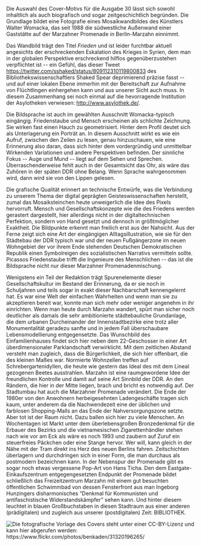 
Die Auswahl des Cover-Motivs für die Ausgabe 30 lässt sich sowohl
inhaltlich als auch biografisch und sogar zeitgeschichtlich begründen.
Die Grundlage bildet eine Fotografie eines Mosaikwandbildes des
Künstlers Walter Womacka, das seit 1988 die südwestliche Außenwand einer
Gaststätte auf der Marzahner Promenade in Berlin-Marzahn einnimmt.

Das Wandbild trägt den Titel *Frieden* und ist leider furchtbar aktuell
angesichts der erschreckenden Eskalation des Krieges in Syrien, dem man
in der globalen Perspektive erschreckend hilflos gegenüberzustehen
verpflichtet ist -- ein Gefühl, das dieser Tweet 
<https://twitter.com/sshaked/status/809112310119800833> 
des Bibliothekswissenschaftlers Shaked Spear deprimierend präzise fasst
-- und auf einer lokalen Ebene immerhin mit der Bereitschaft zur Aufnahme
von Flüchtlingen einhergehen kann und aus unserer Sicht auch muss. In
diesem Zusammenhang sei noch einmal auf die hevorragende Institution der
Asylotheken verwiesen: <http://www.asylothek.de/>.

Die Bildsprache ist auch im gewählten Ausschnitt Womacka-typisch
eingängig. Friedenstaube und Mensch erscheinen als schlichte Zeichnung.
Sie wirken fast einen Hauch zu geometrisiert. Hinter dem Profil deutet
sich als Unterlagerung ein Porträt an. In diesem Ausschnitt wirkt es wie
ein Aufruf, zwischen den Zeilen zu lesen, genau hinzuschauen, wie eine
Erinnerung also daran, dass sich hinter dem vordergründig und
unmittelbar Wirkenden Variationen und andere Perspektiven befinden. Der
sinnliche Fokus -- Auge und Mund -- liegt auf dem Sehen und Sprechen.
Überraschenderweise fehlt auch in der Gesamtsicht das Ohr, als wäre das
Zuhören in der späten DDR ohne Belang. Wenn Sprache wahrgenommen wird,
dann wird sie von den Lippen gelesen.

Die grafische Qualität erinnert an technische Entwürfe, was die
Verbindung zu unserem Thema der digital geprägten Geisteswissenschaften
herstellt, zumal das Mosaiksteinchen heute unweigerlich die Idee des
Pixels hervorruft. Mensch und Gesellschaftskonzepte wie die des Friedens
werden gerastert dargestellt, hier allerdings nicht in der
digitaltechnischen Perfektion, sondern von Hand gesetzt und dennoch in
größtmöglicher Exaktheit. Die Bildpunkte erkennt man freilich erst aus
der Nahsicht. Aus der Ferne zeigt sich eine Art der eingängigen
Alltagsillustration, wie sie für den Städtebau der DDR typisch war und
der neuen Fußgängerzone im neuen Wohngebiet der vor ihrem Ende stehenden
Deutschen Demokratischen Republik einen Symbolreigen des sozialistischen
Narrativs vermitteln sollte. Picassos Friedenstaube trifft die
Ingenieure des Menschlichen -- das ist die Bildsprache nicht nur dieser
Marzahner Promenadenmischung.

Wenigstens ein Teil der Redaktion trägt Spurenelemente dieser
Gesellschaftskultur im Bestand der Erinnerung, da er sie noch in
Schuljahren und teils sogar in exakt dieser Nachbarschaft kennengelernt
hat. Es war eine Welt der einfachen Wahrheiten und wenn man sie zu
akzeptieren bereit war, konnte man sich mehr oder weniger angenehm in
ihr einrichten. Wenn man heute durch Marzahn wandert, spürt man sicher
noch deutlicher als damals die sehr ambitionierte städtebauliche
Grundanlage, die dem urbanen Durcheinander der Innenstadtbezirke eine
trotz aller Monumentalität geradezu sanfte und in jedem Fall
überschaubare Lebensmodellierung entgegensetzte. Das Wunschbild des
Einfamilienhauses findet sich hier neben dem 22-Geschosser in einer Art
überdimensionaler Parklandschaft verwirklicht. Mit dem zeitlichen
Abstand versteht man zugleich, dass die Bürgerlichkeit, die sich hier
offenbart, die des kleinen Maßes war. Normierte Wohnzellen treffen auf
Schrebergartenidyllen, die heute wie gestern das Ideal des mit dem
Lineal gezogenen Beetes ausstrahlen. Marzahn ist eine raumgewordene Idee
der freundlichen Kontrolle und damit auf seine Art Sinnbild der DDR. An
den Rändern, die hier in der Mitte liegen, brach und bricht es notwendig
auf. Der Stadtumbau hat auch die Marzahner Promenade verändert. Die Ende
der 1980er von den Anwohnern herbeigesehnten Ladengeschäfte tragen sich
kaum, unter anderem da die Nachwendezeit eine der üblichen und farblosen
Shopping-Malls an das Ende der Nahversorgungszone setzte. Aber tot ist
der Raum nicht. Dazu ballen sich hier zu viele Menschen. An Wochentagen
ist Markt unter dem überlebensgroßen Bronzedenkmal für die Erbauer des
Bezirks und die vietnamesischen Zigarettenhändler stehen nach wie vor am
Eck als wäre es noch 1993 und zaubern auf Zuruf ein steuerfreies
Päckchen oder eine Stange hervor. Wer will, kann gleich in der Nähe mit
der Tram direkt ins Herz des neuen Berlins fahren. Zeitschichten
überlagern und durchdringen sich in einer Form, die man durchaus als
postmodern bezeichnen kann. In der Nebenspur der Promenade gibt es sogar
noch etwas vergessene Pop-Art von Hans Ticha. Den dem
Eastgate-Einkaufszentrum entgegengesetzten Endpunkt der Promenade bildet
schließlich das Freizeitzentrum Marzahn mit einem gut besuchten
öffentlichen Schwimmbad von dessen Fensterfront aus man Ingeborg
Hunzingers disharmonisches “Denkmal für Kommunisten und
antifaschistische Widerstandskämpfer” sehen kann. Und hinter diesem
leuchtet in blauen Großbuchstaben in diesen Stadtraum aus einer anderen
(prädigitalen) und zugleich aus unserer (postdigitalen) Zeit:
BIBLIOTHEK.

![Die fotografische Vorlage des Covers steht unter einer CC-BY-Lizenz und kann hier abgerufen werden: <https://www.flickr.com/photos/benkaden/31320196265/>](abbildung.jpg)
